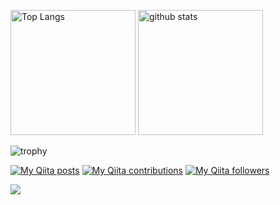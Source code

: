 <!--
**cochimu/cochimu** is a ✨ _special_ ✨ repository because its `README.md` (this file) appears on your GitHub profile.

Here are some ideas to get you started:

- 🔭 I’m currently working on ...
- 🌱 I’m currently learning ...
- 👯 I’m looking to collaborate on ...
- 🤔 I’m looking for help with ...
- 💬 Ask me about ...
- 📫 How to reach me: ...
- 😄 Pronouns: ...
- ⚡ Fun fact: ...
-->

<p align="left"> 
  <img alt="Top Langs" height="200px" src="https://github-readme-stats.vercel.app/api/top-langs/?username=cochimu&show_icons=true&theme=material-palenight" />
  <img alt="github stats" height="200px" src="https://github-readme-stats.vercel.app/api?username=cochimu&theme=material-palenight&show_icons=ture" />
</p>

![trophy](https://github-profile-trophy.vercel.app/?username=cochimu&column=8&theme=onedark)


[![My Qiita posts](https://qiita-badge.apiapi.app/s/mumucochimu/posts.svg)](http://qiita.com/mumucochimu)
[![My Qiita contributions](https://qiita-badge.apiapi.app/s/mumucochimu/contributions.svg)](http://qiita.com/mumucochimu)
[![My Qiita followers](https://qiita-badge.apiapi.app/s/mumucochimu/followers.svg)](http://qiita.com/mumucochimu)

![](https://komarev.com/ghpvc/?username=cochimu&color=blueviolet)
